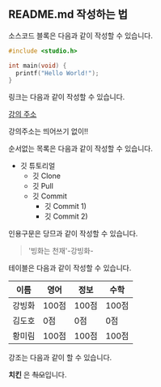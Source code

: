 ## README.md 작성하는 법

소스코드 블록은 다음과 같이 작성할 수 있습니다.

```c
#include <studio.h>

int main(void) {
  printf("Hello World!");
}
```

링크는 다음과 같이 작성할 수 있습니다.

[강의 주소](https://www.youtube.com/watch?v=MFJIOqxK6k8)

강의주소는 띄어쓰기 없이!!

순서없는 목록은 다음과 같이 작성할 수 있습니다.

* 깃 튜토리얼
  * 깃 Clone
  * 깃 Pull
  * 깃 Commit
    * 깃 Commit 1)
    * 깃 Commit 2)
    
인용구문은 당므과 같이 작성할 수 있습니다.

>'빙화는 천재'-강빙화-

테이블은 다음과 같이 작성할 수 있습니다.

이름|영어|정보|수학
---|---|---|---|
강빙화|100점|100점|100점|
김도호|0점|0점|0점|
황미림|100점|100점|100점|

강조는 다음과 같이 할 수 있습니다.

**치킨** 은 ~~쵝오~~입니다.
